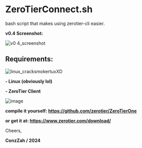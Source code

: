 # ZeroTierConnect.sh
bash script that makes using zerotier-cli easier.

**v0.4 Screenshot:** 

![v0 4_screenshot](https://github.com/ConzZah/ZeroTierConnect.sh/assets/69615452/733687c8-9d10-4266-83ef-c0e6c28a1d8d)

## Requirements:

![linux_cracksmokertuxXD](https://github.com/ConzZah/ZeroTierConnect.sh/assets/69615452/67295c91-6437-4ba6-a52b-aa1bd71ce3dd)

**- Linux (obviously lol)**

**- ZeroTier Client**

![image](https://github.com/ConzZah/ZeroTierConnect.sh/assets/69615452/44c95bcf-0d49-492f-b72b-bb6ff28948f6)

**compile it yourself: https://github.com/zerotier/ZeroTierOne**

**or get it at: https://www.zerotier.com/download/**



Cheers, 

**ConzZah / 2024**
